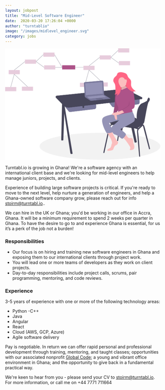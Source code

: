 ```yaml
---
layout: jobpost
title: "Mid-Level Software Engineer"
date:  2020-03-20 17:26:04 +0000
author: "turntablio"
image: "/images/midlevel_engineer.svg"
category: jobs
---
```


![midlevel software engineer](/images/midlevel_engineer.svg "undraw software engineer")

Turntabl.io is growing in Ghana! We're a software agency with an international client base and we're looking for mid-level engineers to help manage juniors, projects, and clients.

Experience of building large software projects is critical. If you're ready to move to the next level, help nurture a generation of engineers, and help a Ghana-owned software company grow, please reach out for info <a href="mailto:stoirm@turntabl.io" class="link">stoirm@turntabl.io.</a>.

We can hire in the UK or Ghana; you'd be working in our office in Accra, Ghana. It will be a minimum requirement to spend 2 weeks per quarter in Ghana. To have the desire to go to and experience Ghana is essential, for us it’s a perk of the job not a burden!


### Responsibilities

- Our focus is on hiring and training new software engineers in Ghana and exposing them to our international clients through project work.
- You will lead one or more teams of developers as they work on client projects.
- Day-to-day responsibilities include project calls, scrums, pair programming, mentoring, and code reviews.

### Experience
3-5 years of experience with one or more of the following technology areas:
- Python
-C++
- Java
- Angular
- React
- Cloud (AWS, GCP, Azure)
- Agile software delivery

Pay is negotiable. In return we can offer rapid personal and professional development through training, mentoring, and taught classes; opportunities with our associated nonprofit <a href="https://globalcode.org.uk/" class="link">Global Code</a>; a young and vibrant office environment in Ghana; and the opportunity to give back in a fundamental practical way.

We're keen to hear from you - please send your CV to <a href="mailto:stoirm@turntabl.io" class="link">stoirm@turntabl.io.</a> 
For more information, or call me on +44 7771 711664

